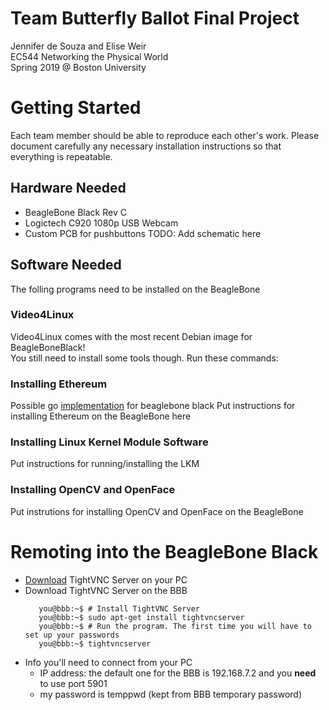 # Team Butterfly Ballot Final Project
Jennifer de Souza and Elise Weir <br/>
EC544 Networking the Physical World  <br/>
Spring 2019 @ Boston University

# Getting Started 
Each team member should be able to reproduce each other's work. Please document carefully any necessary installation instructions so that everything is repeatable. 
## Hardware Needed
+ BeagleBone Black Rev C
+ Logictech C920 1080p USB Webcam 
+ Custom PCB for pushbuttons 
TODO: Add schematic here
## Software Needed
The folling programs need to be installed on the BeagleBone
### Video4Linux 
Video4Linux comes with the most recent Debian image for BeagleBoneBlack! <br/>
You still need to install some tools though. Run these commands:


### Installing Ethereum
Possible go [implementation](https://github.com/EthEmbedded/BBB-Eth-Install) for beaglebone black 
Put instructions for installing Ethereum on the BeagleBone here
### Installing Linux Kernel Module Software
Put instructions for running/installing the LKM
### Installing OpenCV and OpenFace 
Put instrutions for installing OpenCV and OpenFace on the BeagleBone 

# Remoting into the BeagleBone Black
+ [Download](https://sourceforge.net/projects/vnc-tight/) TightVNC Server on your PC 
+ Download TightVNC Server on the BBB
  ```console
     you@bbb:~$ # Install TightVNC Server
     you@bbb:~$ sudo apt-get install tightvncserver
     you@bbb:~$ # Run the program. The first time you will have to set up your passwords
     you@bbb:~$ tightvncserver
  ```
+ Info you'll need to connect from your PC 
  - IP address: the default one for the BBB is 192.168.7.2 and you __need__ to use port 5901
  - my password is temppwd (kept from BBB temporary password) 
